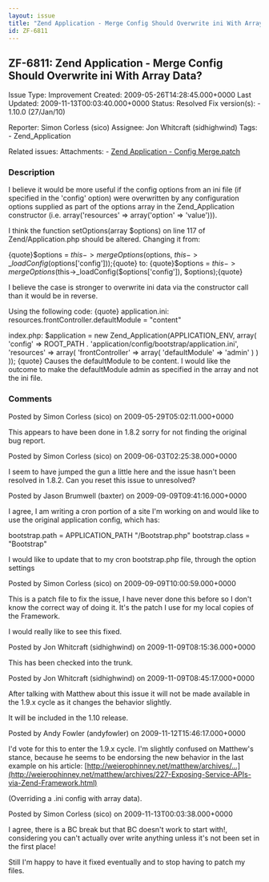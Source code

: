 ```yaml
---
layout: issue
title: "Zend Application - Merge Config Should Overwrite ini With Array Data?"
id: ZF-6811
---
```


ZF-6811: Zend Application - Merge Config Should Overwrite ini With Array Data?
------------------------------------------------------------------------------

 Issue Type: Improvement Created: 2009-05-26T14:28:45.000+0000 Last Updated: 2009-11-13T00:03:40.000+0000 Status: Resolved Fix version(s): - 1.10.0 (27/Jan/10)
 
 Reporter:  Simon Corless (sico)  Assignee:  Jon Whitcraft (sidhighwind)  Tags: - Zend\_Application
 
 Related issues: 
 Attachments: - [Zend Application - Config Merge.patch](/issues/secure/attachment/12192/Zend+Application+-+Config+Merge.patch)
 
### Description

I believe it would be more useful if the config options from an ini file (if specified in the 'config' option) were overwritten by any configuration options supplied as part of the options array in the Zend\_Application constructor (i.e. array('resources' => array('option' => 'value'))).

I think the function setOptions(array $options) on line 117 of Zend/Application.php should be altered. Changing it from:

{quote}$options = $this->mergeOptions($options, $this->\_loadConfig($options['config']));{quote} to: {quote}$options = $this->mergeOptions($this->\_loadConfig($options['config']), $options);{quote}

I believe the case is stronger to overwrite ini data via the constructor call than it would be in reverse.

Using the following code: {quote} application.ini: resources.frontController.defaultModule = "content"

index.php: $application = new Zend\_Application(APPLICATION\_ENV, array( 'config' => ROOT\_PATH . 'application/config/bootstrap/application.ini', 'resources' => array( 'frontController' => array( 'defaultModule' => 'admin' ) ) )); {quote} Causes the defaultModule to be content. I would like the outcome to make the defaultModule admin as specified in the array and not the ini file.

 

 

### Comments

Posted by Simon Corless (sico) on 2009-05-29T05:02:11.000+0000

This appears to have been done in 1.8.2 sorry for not finding the original bug report.

 

 

Posted by Simon Corless (sico) on 2009-06-03T02:25:38.000+0000

I seem to have jumped the gun a little here and the issue hasn't been resolved in 1.8.2. Can you reset this issue to unresolved?

 

 

Posted by Jason Brumwell (baxter) on 2009-09-09T09:41:16.000+0000

I agree, I am writing a cron portion of a site I'm working on and would like to use the original application config, which has:

bootstrap.path = APPLICATION\_PATH "/Bootstrap.php" bootstrap.class = "Bootstrap"

I would like to update that to my cron bootstrap.php file, through the option settings

 

 

Posted by Simon Corless (sico) on 2009-09-09T10:00:59.000+0000

This is a patch file to fix the issue, I have never done this before so I don't know the correct way of doing it. It's the patch I use for my local copies of the Framework.

I would really like to see this fixed.

 

 

Posted by Jon Whitcraft (sidhighwind) on 2009-11-09T08:15:36.000+0000

This has been checked into the trunk.

 

 

Posted by Jon Whitcraft (sidhighwind) on 2009-11-09T08:45:17.000+0000

After talking with Matthew about this issue it will not be made available in the 1.9.x cycle as it changes the behavior slightly.

It will be included in the 1.10 release.

 

 

Posted by Andy Fowler (andyfowler) on 2009-11-12T15:46:17.000+0000

I'd vote for this to enter the 1.9.x cycle. I'm slightly confused on Matthew's stance, because he seems to be endorsing the new behavior in the last example on his article: [http://weierophinney.net/matthew/archives/…](http://weierophinney.net/matthew/archives/227-Exposing-Service-APIs-via-Zend-Framework.html)

(Overriding a .ini config with array data).

 

 

Posted by Simon Corless (sico) on 2009-11-13T00:03:38.000+0000

I agree, there is a BC break but that BC doesn't work to start with!, considering you can't actually over write anything unless it's not been set in the first place!

Still I'm happy to have it fixed eventually and to stop having to patch my files.

 

 
